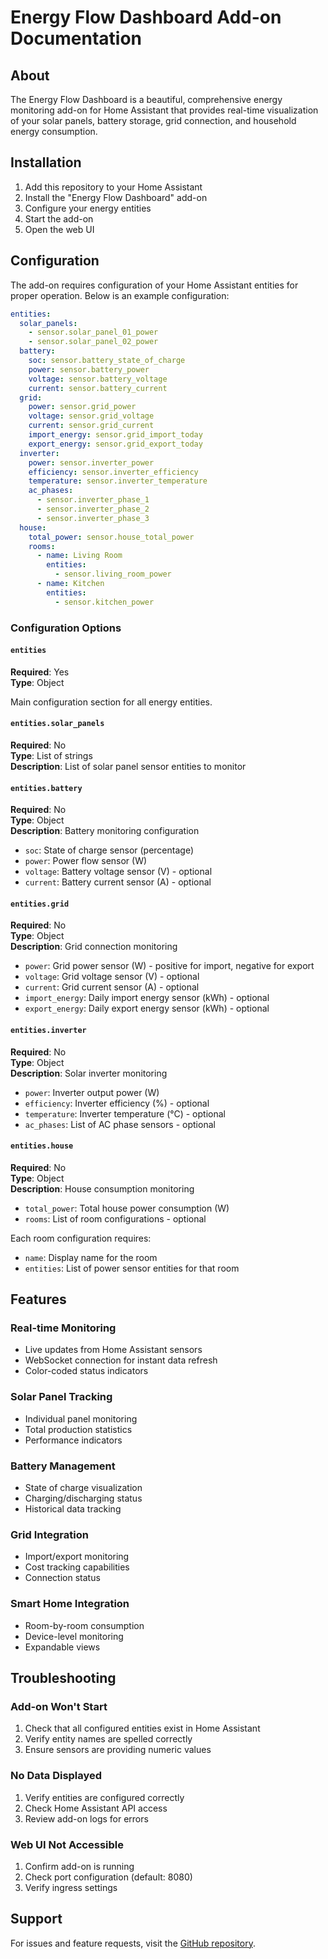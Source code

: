 # Energy Flow Dashboard Add-on Documentation

## About

The Energy Flow Dashboard is a beautiful, comprehensive energy monitoring add-on for Home Assistant that provides real-time visualization of your solar panels, battery storage, grid connection, and household energy consumption.

## Installation

1. Add this repository to your Home Assistant
2. Install the "Energy Flow Dashboard" add-on
3. Configure your energy entities
4. Start the add-on
5. Open the web UI

## Configuration

The add-on requires configuration of your Home Assistant entities for proper operation. Below is an example configuration:

```yaml
entities:
  solar_panels:
    - sensor.solar_panel_01_power
    - sensor.solar_panel_02_power
  battery:
    soc: sensor.battery_state_of_charge
    power: sensor.battery_power
    voltage: sensor.battery_voltage
    current: sensor.battery_current
  grid:
    power: sensor.grid_power
    voltage: sensor.grid_voltage
    current: sensor.grid_current
    import_energy: sensor.grid_import_today
    export_energy: sensor.grid_export_today
  inverter:
    power: sensor.inverter_power
    efficiency: sensor.inverter_efficiency
    temperature: sensor.inverter_temperature
    ac_phases:
      - sensor.inverter_phase_1
      - sensor.inverter_phase_2
      - sensor.inverter_phase_3
  house:
    total_power: sensor.house_total_power
    rooms:
      - name: Living Room
        entities:
          - sensor.living_room_power
      - name: Kitchen
        entities:
          - sensor.kitchen_power
```

### Configuration Options

#### `entities`
**Required**: Yes  
**Type**: Object

Main configuration section for all energy entities.

#### `entities.solar_panels`
**Required**: No  
**Type**: List of strings  
**Description**: List of solar panel sensor entities to monitor

#### `entities.battery`
**Required**: No  
**Type**: Object  
**Description**: Battery monitoring configuration

- `soc`: State of charge sensor (percentage)
- `power`: Power flow sensor (W)
- `voltage`: Battery voltage sensor (V) - optional
- `current`: Battery current sensor (A) - optional

#### `entities.grid`
**Required**: No  
**Type**: Object  
**Description**: Grid connection monitoring

- `power`: Grid power sensor (W) - positive for import, negative for export
- `voltage`: Grid voltage sensor (V) - optional
- `current`: Grid current sensor (A) - optional
- `import_energy`: Daily import energy sensor (kWh) - optional
- `export_energy`: Daily export energy sensor (kWh) - optional

#### `entities.inverter`
**Required**: No  
**Type**: Object  
**Description**: Solar inverter monitoring

- `power`: Inverter output power (W)
- `efficiency`: Inverter efficiency (%) - optional
- `temperature`: Inverter temperature (°C) - optional
- `ac_phases`: List of AC phase sensors - optional

#### `entities.house`
**Required**: No  
**Type**: Object  
**Description**: House consumption monitoring

- `total_power`: Total house power consumption (W)
- `rooms`: List of room configurations - optional

Each room configuration requires:
- `name`: Display name for the room
- `entities`: List of power sensor entities for that room

## Features

### Real-time Monitoring
- Live updates from Home Assistant sensors
- WebSocket connection for instant data refresh
- Color-coded status indicators

### Solar Panel Tracking
- Individual panel monitoring
- Total production statistics
- Performance indicators

### Battery Management
- State of charge visualization
- Charging/discharging status
- Historical data tracking

### Grid Integration
- Import/export monitoring
- Cost tracking capabilities
- Connection status

### Smart Home Integration
- Room-by-room consumption
- Device-level monitoring
- Expandable views

## Troubleshooting

### Add-on Won't Start
1. Check that all configured entities exist in Home Assistant
2. Verify entity names are spelled correctly
3. Ensure sensors are providing numeric values

### No Data Displayed
1. Verify entities are configured correctly
2. Check Home Assistant API access
3. Review add-on logs for errors

### Web UI Not Accessible
1. Confirm add-on is running
2. Check port configuration (default: 8080)
3. Verify ingress settings

## Support

For issues and feature requests, visit the [GitHub repository](https://github.com/LukaszMa78/ha-energy-dashboard).